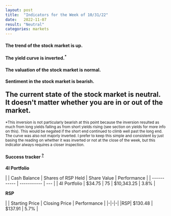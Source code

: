```yaml
---
layout: post
title:  "Indicators for the Week of 10/31/22"
date:   2022-11-07
result: "Neutral"
categories: markets
---
```

<h4>The trend of the stock market is <b>up.</b></h4>

<h4>The yield curve is <b>inverted.<sup>*</sup></b></h4>

<h4>
  The valuation of the stock market is <b>normal.</b>
</h4>

<h4>
  Sentiment in the stock market is <b>bearish.</b>
</h4>

<h2 style="margin-top: 20px;">The current state of the stock market is <b>neutral.</b> It doesn't matter whether you are in or out of the market.</h2>

<sub>*This inversion is not particularly bearish at this point because the inversion resulted as much from long yields falling as from short yields rising (see section on yields for more info on this). This would be negated if the short end continued to climb well past the long end. The curve was also not majorly inverted. I prefer to keep this simple and consistent by just basing the reading on whether it was inverted or not at the close of the week, but this indicator always requires a closer inspection.</sub>
<br/>

<h4 style="font-weight: bold;">Success tracker <sup><a href="/tracker/">?</a></sup></h4>

<b>4I Portfolio</b>

| | Cash Balance | Shares of RSP Held | Share Value | Performance |
| ----------- | ----------- | --- |
| 4I Portfolio      | $34.75      | 75 | $10,343.25 | 3.8% |

<b>RSP</b>

|  | Starting Price | Closing Price | Performance |
|-|-|-|
|RSP| $130.48 | $137.91 | 5.7% |
